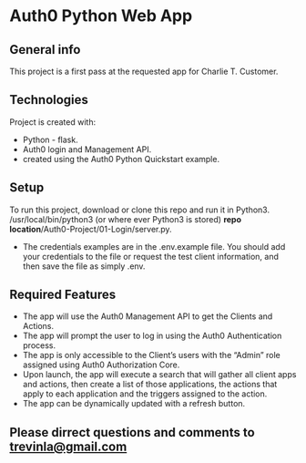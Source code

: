 # Auth0 Python Web App

## General info
This project is a first pass at the requested app for Charlie T. Customer.

## Technologies
Project is created with:
* Python - flask.
* Auth0 login and Management API.
* created using the Auth0 Python Quickstart example.


## Setup
To run this project, download or clone this repo and run it in Python3.
/usr/local/bin/python3 (or where ever Python3 is stored) **repo location**/Auth0-Project/01-Login/server.py.

* The credentials examples are in the .env.example file.  You should add your credentials to the file or request the test client information, and then save the file as simply .env.

## Required Features

* The app will use the Auth0 Management API to get the Clients and Actions.
* The app will prompt the user to log in using the Auth0 Authentication process.
* The app is only accessible to the Client’s users with the “Admin” role assigned using Auth0 Authorization Core.  
* Upon launch, the app will execute a search that will gather all client apps and actions, then create a list of those applications, the actions that apply to each application and the triggers assigned to the action.
* The app can be dynamically updated with a refresh button.

## Please dirrect questions and comments to trevinla@gmail.com